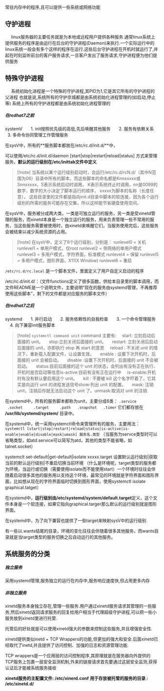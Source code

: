 常驻内存中的程序,且可以提供一些系统或网络功能
## 守护进程
​     linux服务器的主要任务就是为本地或远程用户提供各种服务.通常linux系统上提供服务的程序是由运行在后台的守护进程(Daemon)来执行.一个实际运行中的linux系统一般会有多个这样的程序在运行.这些后台守护进程在开机时就运行了,并起在时刻监听前台的客户服务请求,一旦客户发出了服务请求,守护进程便为他们提供服务
## 特殊守护进程
​     系统初始化进程是一个特殊的守护进程,其PID为1,它是其它所有的守护进程的父进程
也就是说,系统所有的守护京城都是由系统初始化进程管理的(如启动,停止等)
系统上所有的守护进程都是由系统初始化进程管理的
##### 在redhat7之前
systemV
      1. init按照优先级的高低,先后唤醒其他服务
      2. 服务有依赖关系
      3. 多命令协同管理工作管理服务

在sysV中，所有的**服务脚本都放在/etc/rc.d/init.d/**中，

​可以使用/etc/rc.d/init.d/daemon [start|stop|restart|reload|status] 方式来管理服务，**默认的运行级别在/etc/inittab文件中定义**

>[!note] 当系统以某个运行级别启动时，会运行/etc/rc.d/rcN.d/（其中N范围为06）目录中所有的脚本，而这些脚本的命名都是Knnxxxxx或Snnxxxxx，
​S表示系统启动时调用，
​K表示系统终止时调用，
​nn是0099的数字，数字的大小决定了脚本运行的顺序，
xxxxx为脚本的名称（长度任意），
这些目录里的文件都是指向init.d目录中脚本的软连接，因为各个运行级别的所需的服务可能存在交集，所以这样能节省硬盘使用空间。

在sysV中，服务被分成两大类，一类是可独立运行的服务，另一类是受xinetd管理的服务，而xinetd本身是一个独立运行的服务，用来负责管理一些不常用的服务，当这些服务需要被使用时，由xinetd来唤醒它们，当服务使用完后，这些服务会被结束以减少系统资源的占用。

>[!note] 在sysV中，定义了6个运行级别，分别是：
runlevel0 = 关机
runlevel1 = 单用户模式，仅root
runlevel2 = 带网络的单用户模式
runlevel3 = 多用户模式，字符界面，标准模式
runlevel4 = 保留
runlevel5 = 多用户模式，图形界面，X11(X Window)
>runlevel6 = 重启

`/etc/rc.d/rc.local` 是一个脚本文件，里面定义了用户自定义启动的程序

/etc/rc.d/init.d/：（文件functions定义了很多函数，供给本目录里的脚本调用，而文件README是一个说明文件，主要说明“现在的服务由systemd管理，不再推荐使用这些脚本”，剩下的文件都是对应服务的脚本文件）

##### 在redhat7之后
systemd
      1. 并行启动
      2. 服务依赖性的自我检查
      3. 一个命令管理服务
      4. 向下兼容init服务脚本

>[!note] `systemctl command unit`
command 主要有:
    start: 立刻启动后面接的 unit。
    stop:立刻关闭后面接的 unit。
    restart: 立刻关闭后启动后面接的 unit，亦即执行 stop 再 start 的意思
    reload : 不关闭 unit 的情况下，重新载入配置文件，让设置生效。
    enable : 设置下次开机时，后面接的 unit 会被启动。
    disable :设置下次开机时，后面接的 unit 不会被启动。
    status:目前后面接的这个 unit 的状态，会列出有没有正在执行、开机时是否启动等信息is-active:目前有没有正在运行中
    is-enable:开机时有没有默认要启用这个 unit。
    kill : 不要被 kill 这个名字吓着了，它其实是向运行 unit 的进程发送信号show:列出 unit 的配置。
    mask: 注销 unit，注销后你就无法启动这个 unit 了。unmask:取消对 unit 的注销

在systemd中，所有的服务脚本都称为unit，主要分成6类：
`.service    .socket     .target     .path   .snapshot   .timer`
它们都存放在 **/usr/lib/systemd/system/** 目录中。

在systemd中，统一采用systemctl命令来管理所有的服务，主要用法：
`systemctl [start|stop|restart|reload|status|is-active|is-enable|enable|disable|mask|umask] 服务名.类型`
（当服务为servce类型时可以省略类型，如atd.service可以简写为atd，其他的类型不能省略，如talnet.socket）

systemclt set-default|get-default|isolate xxxxx.target 设置默认运行级别|获取当前的默认运行级别|不重启切换当前环境 
（什么是环境呢，target类型的服务都为环境，当运行或切换（需要使用isolate而不能使用start）一个环境时往往会伴随着启动很多其他的服务用以支持这个环境，最常见的环境就是字符界面和图形界面，比如想从现在的字符界面临时切换到图形界面，使用systemctl isolate graphical.tatget）

在systemd中，**运行级别由/etc/systemd/system/default.target**定义，这个文件本身是一个软连接，如果它指向graphical.targer那么默认的运行级别就是图形界面。

 在systemd中，为了向下兼容也提供了一些target来映射sysV中的运行级别

有一些以.wants结尾的目录，环境的变化往往会伴随着很多其他服务，而wants目录就是当target类型的服务切换之后自动运行的其他服务。

## 系统服务的分类
##### 独立服务
采用systemd管理,服务独立的运行在内存中,服务响应速度快,但占用更多内存

##### 非独立服务
xinetd服务本身独立存在,管理一些服务.用户通过xinetd服务请求其管理的一些服务,然后xinetd返回请求服务的回复给用户相当于代理
​超级守护进程,可以把一些小服务放到xinetd里进行托管.

  

​托管后的好处就是可以使用xinetd强大的参数来控制这些服务,并且增强安全性.

  

​xinetd提供类似inetd + TCP Wrappers的功能,但更加的强大和安全.后面xinetd已经取代了inetd,并且提供了访问控制、加强的日志和资源管理功能.

[inetd]: https://blog.csdn.net/wsx199397/article/details/38270885

[TCP Wrappers]: https://www.cnblogs.com/duzhaoqi/p/7607801.html

TCP wrappers是一个应用层的访问控制程序,其原理就是在服务器向外提供的TCP服务上包裹一层安全监测机制,外来的链接请求首先要通过这层安全监测,获得认证后才能被系统服务接收

**xinetd服务的主配置文件: /etc/xinerd.conf**
**用于存放被托管的服务的目录 : /etc/xinetd.d/**
